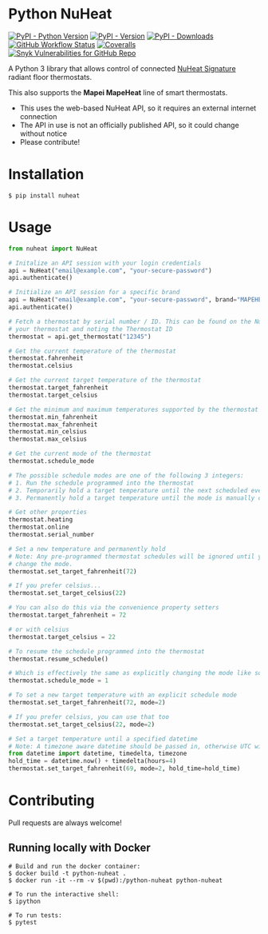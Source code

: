 # Python NuHeat

[![PyPI - Python Version](https://img.shields.io/pypi/pyversions/nuheat?style=flat-square)](https://pypi.org/project/nuheat/)
[![PyPI - Version](https://img.shields.io/pypi/v/nuheat?style=flat-square)](https://pypi.org/project/nuheat/)
[![PyPI - Downloads](https://img.shields.io/pypi/dm/nuheat?style=flat-square)](https://pypi.org/project/nuheat/)
[![GitHub Workflow Status](https://img.shields.io/github/workflow/status/broox/python-nuheat/Python%20package?style=flat-square)](https://github.com/broox/python-nuheat/actions?query=branch%3Amaster)
[![Coveralls](https://img.shields.io/coveralls/github/broox/python-nuheat?style=flat-square)](https://coveralls.io/github/broox/python-nuheat?branch=master)
[![Snyk Vulnerabilities for GitHub Repo](https://img.shields.io/snyk/vulnerabilities/github/broox/python-nuheat?style=flat-square)](https://snyk.io/advisor/python/nuheat)

A Python 3 library that allows control of connected [NuHeat Signature](http://www.nuheat.com/products/thermostats/signature-thermostat) radiant floor thermostats.

This also supports the **Mapei MapeHeat** line of smart thermostats.

* This uses the web-based NuHeat API, so it requires an external internet connection
* The API in use is not an officially published API, so it could change without notice
* Please contribute!

# Installation

```shell
$ pip install nuheat
```

# Usage

```python
from nuheat import NuHeat

# Initalize an API session with your login credentials
api = NuHeat("email@example.com", "your-secure-password")
api.authenticate()

# Initialize an API session for a specific brand
api = NuHeat("email@example.com", "your-secure-password", brand="MAPEHEAT")
api.authenticate()

# Fetch a thermostat by serial number / ID. This can be found on the NuHeat website by selecting
# your thermostat and noting the Thermostat ID
thermostat = api.get_thermostat("12345")

# Get the current temperature of the thermostat
thermostat.fahrenheit
thermostat.celsius

# Get the current target temperature of the thermostat
thermostat.target_fahrenheit
thermostat.target_celsius

# Get the minimum and maximum temperatures supported by the thermostat
thermostat.min_fahrenheit
thermostat.max_fahrenheit
thermostat.min_celsius
thermostat.max_celsius

# Get the current mode of the thermostat
thermostat.schedule_mode

# The possible schedule modes are one of the following 3 integers:
# 1. Run the schedule programmed into the thermostat
# 2. Temporarily hold a target temperature until the next scheduled event
# 3. Permanently hold a target temperature until the mode is manually changed

# Get other properties
thermostat.heating
thermostat.online
thermostat.serial_number

# Set a new temperature and permanently hold
# Note: Any pre-programmed thermostat schedules will be ignored until you resume the schedule or
# change the mode.
thermostat.set_target_fahrenheit(72)

# If you prefer celsius...
thermostat.set_target_celsius(22)

# You can also do this via the convenience property setters
thermostat.target_fahrenheit = 72

# or with celsius
thermostat.target_celsius = 22

# To resume the schedule programmed into the thermostat
thermostat.resume_schedule()

# Which is effectively the same as explicitly changing the mode like so
thermostat.schedule_mode = 1

# To set a new target temperature with an explicit schedule mode
thermostat.set_target_fahrenheit(72, mode=2)

# If you prefer celsius, you can use that too
thermostat.set_target_celsius(22, mode=2)

# Set a target temperature until a specified datetime
# Note: A timezone aware datetime should be passed in, otherwise UTC will be assumed
from datetime import datetime, timedelta, timezone
hold_time = datetime.now() + timedelta(hours=4)
thermostat.set_target_fahrenheit(69, mode=2, hold_time=hold_time)
```

# Contributing

Pull requests are always welcome!

## Running locally with Docker

```shell
# Build and run the docker container:
$ docker build -t python-nuheat .
$ docker run -it --rm -v $(pwd):/python-nuheat python-nuheat

# To run the interactive shell:
$ ipython

# To run tests:
$ pytest
```
